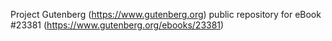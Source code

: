 Project Gutenberg (https://www.gutenberg.org) public repository for eBook #23381 (https://www.gutenberg.org/ebooks/23381)
